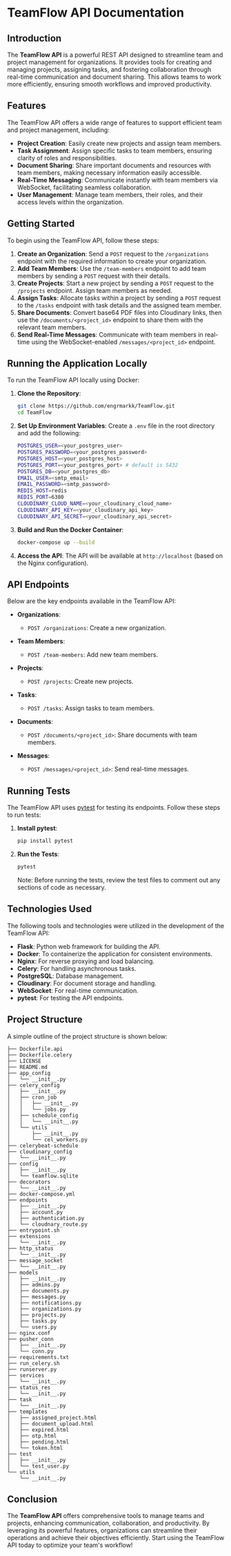 # TeamFlow API Documentation

## Introduction

The **TeamFlow API** is a powerful REST API designed to streamline team and project management for organizations. It provides tools for creating and managing projects, assigning tasks, and fostering collaboration through real-time communication and document sharing. This allows teams to work more efficiently, ensuring smooth workflows and improved productivity.

## Features

The TeamFlow API offers a wide range of features to support efficient team and project management, including:

- **Project Creation**: Easily create new projects and assign team members.
- **Task Assignment**: Assign specific tasks to team members, ensuring clarity of roles and responsibilities.
- **Document Sharing**: Share important documents and resources with team members, making necessary information easily accessible.
- **Real-Time Messaging**: Communicate instantly with team members via WebSocket, facilitating seamless collaboration.
- **User Management**: Manage team members, their roles, and their access levels within the organization.

## Getting Started

To begin using the TeamFlow API, follow these steps:

1. **Create an Organization**: Send a `POST` request to the `/organizations` endpoint with the required information to create your organization.
2. **Add Team Members**: Use the `/team-members` endpoint to add team members by sending a `POST` request with their details.
3. **Create Projects**: Start a new project by sending a `POST` request to the `/projects` endpoint. Assign team members as needed.
4. **Assign Tasks**: Allocate tasks within a project by sending a `POST` request to the `/tasks` endpoint with task details and the assigned team member.
5. **Share Documents**: Convert base64 PDF files into Cloudinary links, then use the `/documents/<project_id>` endpoint to share them with the relevant team members.
6. **Send Real-Time Messages**: Communicate with team members in real-time using the WebSocket-enabled `/messages/<project_id>` endpoint.

## Running the Application Locally

To run the TeamFlow API locally using Docker:

1. **Clone the Repository**:
   ```bash
   git clone https://github.com/engrmarkk/TeamFlow.git
   cd TeamFlow
   ```

2. **Set Up Environment Variables**: Create a `.env` file in the root directory and add the following:
   ```bash
   POSTGRES_USER=<your_postgres_user>
   POSTGRES_PASSWORD=<your_postgres_password>
   POSTGRES_HOST=<your_postgres_host>
   POSTGRES_PORT=<your_postgres_port> # default is 5432
   POSTGRES_DB=<your_postgres_db>
   EMAIL_USER=<smtp_email>
   EMAIL_PASSWORD=<smtp_password>
   REDIS_HOST=redis
   REDIS_PORT=6380
   CLOUDINARY_CLOUD_NAME=<your_cloudinary_cloud_name>
   CLOUDINARY_API_KEY=<your_cloudinary_api_key>
   CLOUDINARY_API_SECRET=<your_cloudinary_api_secret>
   ```

3. **Build and Run the Docker Container**:
   ```bash
   docker-compose up --build
   ```

4. **Access the API**: The API will be available at `http://localhost` (based on the Nginx configuration).

## API Endpoints

Below are the key endpoints available in the TeamFlow API:

- **Organizations**:
  - `POST /organizations`: Create a new organization.
  
- **Team Members**:
  - `POST /team-members`: Add new team members.
  
- **Projects**:
  - `POST /projects`: Create new projects.
  
- **Tasks**:
  - `POST /tasks`: Assign tasks to team members.
  
- **Documents**:
  - `POST /documents/<project_id>`: Share documents with team members.
  
- **Messages**:
  - `POST /messages/<project_id>`: Send real-time messages.

## Running Tests

The TeamFlow API uses [pytest](https://docs.pytest.org/en/stable/) for testing its endpoints. Follow these steps to run tests:

1. **Install pytest**:
   ```bash
   pip install pytest
   ```

2. **Run the Tests**:
   ```bash
   pytest
   ```

   Note: Before running the tests, review the test files to comment out any sections of code as necessary.

## Technologies Used

The following tools and technologies were utilized in the development of the TeamFlow API:

- **Flask**: Python web framework for building the API.
- **Docker**: To containerize the application for consistent environments.
- **Nginx**: For reverse proxying and load balancing.
- **Celery**: For handling asynchronous tasks.
- **PostgreSQL**: Database management.
- **Cloudinary**: For document storage and handling.
- **WebSocket**: For real-time communication.
- **pytest**: For testing the API endpoints.

## Project Structure

A simple outline of the project structure is shown below:

```
├── Dockerfile.api
├── Dockerfile.celery
├── LICENSE
├── README.md
├── app_config
│   └── __init__.py
├── celery_config
│   ├── __init__.py
│   ├── cron_job
│   │   ├── __init__.py
│   │   └── jobs.py
│   ├── schedule_config
│   │   └── __init__.py
│   └── utils
│       ├── __init__.py
│       └── cel_workers.py
├── celerybeat-schedule
├── cloudinary_config
│   └── __init__.py
├── config
│   ├── __init__.py
│   └── teamflow.sqlite
├── decorators
│   └── __init__.py
├── docker-compose.yml
├── endpoints
│   ├── __init__.py
│   ├── account.py
│   ├── authentication.py
│   └── cloudnary_route.py
├── entrypoint.sh
├── extensions
│   └── __init__.py
├── http_status
│   └── __init__.py
├── message_socket
│   └── __init__.py
├── models
│   ├── __init__.py
│   ├── admins.py
│   ├── documents.py
│   ├── messages.py
│   ├── notifications.py
│   ├── organizations.py
│   ├── projects.py
│   ├── tasks.py
│   └── users.py
├── nginx.conf
├── pusher_conn
│   ├── __init__.py
│   └── conn.py
├── requirements.txt
├── run_celery.sh
├── runserver.py
├── services
│   └── __init__.py
├── status_res
│   └── __init__.py
├── task
│   └── __init__.py
├── templates
│   ├── assigned_project.html
│   ├── document_upload.html
│   ├── expired.html
│   ├── otp.html
│   ├── pending.html
│   └── token.html
├── test
│   ├── __init__.py
│   └── test_user.py
└── utils
    └── __init__.py

```

## Conclusion

The **TeamFlow API** offers comprehensive tools to manage teams and projects, enhancing communication, collaboration, and productivity. By leveraging its powerful features, organizations can streamline their operations and achieve their objectives efficiently. Start using the TeamFlow API today to optimize your team's workflow!